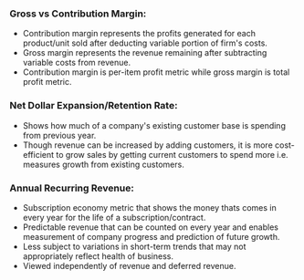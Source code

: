 ### Gross vs Contribution Margin:
- Contribution margin represents the profits generated for each product/unit sold after deducting variable portion of firm's costs. 
- Gross margin represents the revenue remaining after subtracting variable costs from revenue.
- Contribution margin is per-item profit metric while gross margin is total profit metric.

### Net Dollar Expansion/Retention Rate:
- Shows how much of a company's existing customer base is spending from previous year.
- Though revenue can be increased by adding customers, it is more cost-efficient to grow sales by getting current customers to spend more i.e. measures growth from existing customers. 

### Annual Recurring Revenue:
- Subscription economy metric that shows the money thats comes in every year for the life of a subscription/contract. 
- Predictable revenue that can be counted on every year and enables measurement of company progress and prediction of future growth.
- Less subject to variations in short-term trends that may not appropriately reflect health of business.
- Viewed independently of revenue and deferred revenue.
